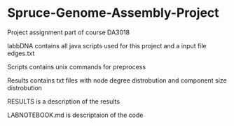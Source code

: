 # Spruce-Genome-Assembly-Project
Project assignment part of course DA3018


labbDNA contains all java scripts used for this project and a input file edges.txt

Scripts contains unix commands for preprocess

Results contains txt files with node degree distrobution and component size distrobution

RESULTS is a description of the results

LABNOTEBOOK.md is descriptaion of the code
